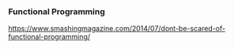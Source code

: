 ### Functional Programming

https://www.smashingmagazine.com/2014/07/dont-be-scared-of-functional-programming/